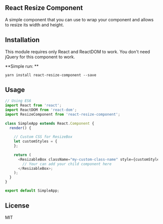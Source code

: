 ## React Resize Component

A simple component that you can use to wrap your component and allows to resize its width and height.

## Installation

This module requires only React and ReactDOM to work. You don't need jQuery for this component to work.

**Simple run: **

```
yarn install react-resize-component --save
```

## Usage

```javascript
// Using ES6
import React from 'react';
import ReactDOM from 'react-dom';
import ResizeComponent from 'react-resize-component';
 
class SimpleApp extends React.Component {
  render() {
  
    // Custom CSS for ResizeBox 
    let customStyles = {
    };
    
    return (
      <ResizableBox className="my-custom-class-name" style={customStyles}>
        // Your can add your child component here
      </ResizableBox>;
    );
  }
}

export default SimpleApp;
```

## License

MIT